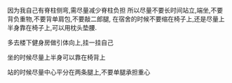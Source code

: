 因为我自己有脊柱侧弯,需尽量减少脊柱负担
所以尽量不要长时间站立,端坐,不要背负重物,不要背单肩包,不要敲二郎腿, 在宿舍的时候不要缩在椅子上,还是尽量上半身靠在椅子上,可以用枕头垫腰.

多去楼下健身房做引体向上,挂一挂自己

坐的时候尽量上半身可以靠在椅背上

站的时候尽量中心平分在两条腿上,不要单腿承担重心
